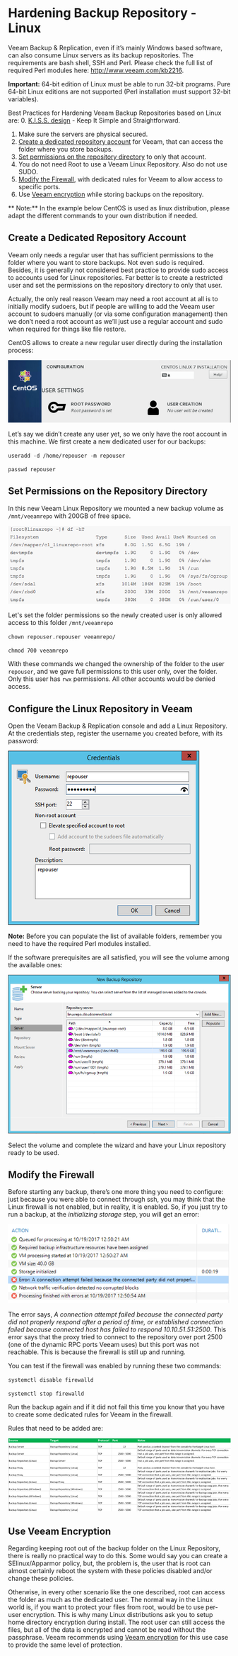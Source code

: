 # Hardening Backup Repository - Linux

Veeam Backup & Replication, even if it’s mainly Windows based software, can also consume Linux servers as its backup repositories. The requirements are bash shell, SSH and Perl. Please check the full list of required Perl modules here: http://www.veeam.com/kb2216.

**Important:** 64-bit edition of Linux must be able to run 32-bit programs. Pure 64-bit Linux editions are not supported (Perl installation must support 32-bit variables).

Best Practices for Hardening Veeam Backup Repositories based on Linux are:
0. [K.I.S.S. design](./infrastructure_hardening.md/#secure-by-design) - Keep It Simple and Straightforward.
1. Make sure the servers are physical secured.
2. [Create a dedicated repository account](#create-a-dedicated-repository-account) for Veeam, that can access the folder where you store backups.
3. [Set permissions on the repository directory](#set-permissions-on-the-repository-directory) to only that account.
4. You do not need Root to use a Veeam Linux Repository. Also do not use SUDO.
5. [Modify the Firewall](#modify-the-firewall), with dedicated rules for Veeam to allow access to specific ports.
6. Use [Veeam encryption](#use-veeam-encryption) while storing backups on the repository.

** Note:** In the example below CentOS is used as linux distribution, please adapt the different commands to your own distribution if needed.

## Create a Dedicated Repository Account

Veeam only needs a regular user that has sufficient permissions to the folder where you want to store backups. Not even sudo is required. Besides, it is generally not considered best practice to provide sudo access to accounts used for Linux repositories. Far better is to create a restricted user and set the permissions on the repository directory to only that user.

Actually, the only real reason Veeam may need a root account at all is to initially modify sudoers, but if people are willing to add the Veeam user account to sudoers manually (or via some configuration management) then we don’t need a root account as we’ll just use a regular account and sudo when required for things like file restore.

CentOS allows to create a new regular user directly during the installation process:

![CentOS Example](Hardening_Linux_Repository_CentOS_Example.png)

Let’s say we didn’t create any user yet, so we only have the root account in this machine. We first create a new dedicated user for our backups:

`useradd -d /home/repouser -m repouser`

`passwd repouser`


## Set Permissions on the Repository Directory
In this new Veeam Linux Repository we mounted a new backup volume as `/mnt/veeamrepo` with 200GB of free space.

![Mounted Example](Hardening_Linux_Repository_Mount.png)

Let's set the folder permissions so the newly created user is only allowed access to this folder `/mnt/veeamrepo`

`chown repouser.repouser veeamrepo/`

`chmod 700 veeamrepo`

With these commands we changed the ownership of the folder to the user `repouser`, and we gave full permissions to this user only, over the folder. Only this user has `rwx` permissions.  All other accounts would be denied access.

## Configure the Linux Repository in Veeam

Open the Veeam Backup & Replication console and add a Linux Repository. At the credentials step, register the username you created before, with its password:

![Credentials](Hardening_Linux_Repository_Credentials.png)

**Note:** Before you can populate the list of available folders, remember you need to have the required Perl modules installed.

If the software prerequisites are all satisfied, you will see the volume among the available ones:

![AddRepo](Hardening_Linux_Repository_Add_Repo.png)

Select the volume and complete the wizard and have your Linux repository ready to be used.

## Modify the Firewall

Before starting any backup, there’s one more thing you need to configure: just because you were able to connect through ssh, you may think that the Linux firewall is not enabled, but in reality, it is enabled. So, if you just try to run a backup, at the _initializing storage_ step, you will get an error:

![Error](Hardening_Linux_Repository_Error.png)

The error says, _A connection attempt failed because the connected party did not properly respond after a period of time, or established connection failed because connected host has failed to respond 10.10.51.51:2500_. This error says that the proxy tried to connect to the repository over port 2500 (one of the dynamic RPC ports Veeam uses) but this port was not reachable. This is because the firewall is still up and running.

You can test if the firewall was enabled by running these two commands:

`systemctl disable firewalld`

`systemctl stop firewalld`

Run the backup again and if it did not fail this time you know that you have to create some dedicated rules for Veeam in the firewall.

Rules that need to be added are:

![Firewall Rules](Hardening_Linux_Repository_Firewall_Rules.png)

## Use Veeam Encryption

Regarding keeping root out of the backup folder on the Linux Repository, there is really no practical way to do this. Some would say you can create a SElinux/Apparmor policy, but, the problem is, the user that is root can almost certainly reboot the system with these policies disabled and/or change these policies.

Otherwise, in every other scenario like the one described, root can access the folder as much as the dedicated user. The normal way in the Linux world is, if you want to protect your files from root, would be to use per-user encryption. This is why many Linux distributions ask you to setup home directory encryption during install. The root user can still access the files, but all of the data is encrypted and cannot be read without the passphrase. Veeam recommends using [Veeam encryption](./infrastructure_hardening.md/#encryption) for this use case to provide the same level of protection.
